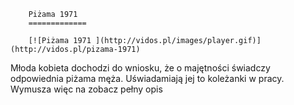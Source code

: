 
        Piżama 1971 
        =============
        
        [![Piżama 1971 ](http://vidos.pl/images/player.gif)](http://vidos.pl/pizama-1971)
        
        
 Młoda kobieta dochodzi do wniosku, że o majętności świadczy odpowiednia piżama męża. Uświadamiają jej to koleżanki w pracy. Wymusza więc na zobacz pełny opis
    